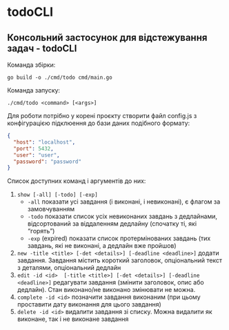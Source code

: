 # todoCLI
## Консольний застосунок для відстежування задач - todoCLI

Команда збірки:
```
go build -o ./cmd/todo cmd/main.go
```

Команда запуску:
```
./cmd/todo <command> [<args>]
```

Для роботи потрібно у корені проєкту створити файл config.js з конфігурацією підклюення до бази даних подібного формату:
```json
{
  "host": "localhost",
  "port": 5432,
  "user": "user",
  "password": "password"
}
```

Список доступних команд і аргументів до них:
1. `show [-all] [-todo] [-exp]`
    - `-all` показати усі завдання (і виконані, і невиконані), є флагом за замовчуванням
    - `-todo` показати список усіх невиконаних завдань з дедлайнами, відсортований за віддаленням дедлайну (спочатку ті, які “горять”)
    - `-exp` (expired) показати список протермінованих завдань (тих завдань, які не виконані, а дедлайн вже пройшов)
2. `new -title <title> [-det <details>] [-deadline <deadline>]` додати завдання. Завдання містить короткий заголовок, опціональний текст з деталями, опціональний дедлайн
3. `edit -id <id>  [-title <title>] [-det <details>] [-deadline <deadline>]` редагувати завдання (змінити заголовок, опис або дедлайн). Стан виконано/не виконано змінювати не можна.
4. `complete -id <id>` позначити завдання виконаним (при цьому проставити дату виконання для цього завдання)
5. `delete -id <id>` видалити завдання зі списку. Можна видалити як виконане, так і не виконане завдання